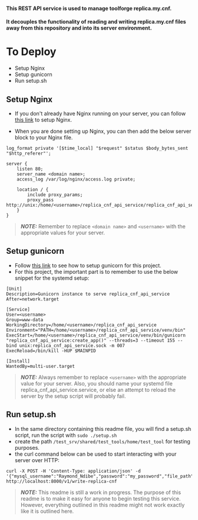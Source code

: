 <!-- SPDX-License-Identifier: Apache-2.0 -->
#### This REST API service is used to manage toolforge replica.my.cnf.
#### It decouples the functionality of reading and writing replica.my.cnf files away from this repository and into its server environment.

# To Deploy
* Setup Nginx
* Setup gunicorn
* Run setup.sh

## Setup Nginx

* If you don't already have Nginx running on your server, you can follow [this link](https://www.digitalocean.com/community/tutorials/how-to-install-nginx-on-ubuntu-20-04) to setup Nginx.

* When you are done setting up Nginx, you can then add the below server block to your Nginx file.

```
log_format private '[$time_local] "$request" $status $body_bytes_sent "$http_referer"';

server {
    listen 80;
    server_name <domain name>;
    access_log /var/log/nginx/access.log private;

    location / {
        include proxy_params;
        proxy_pass http://unix:/home/<username>/replica_cnf_api_service/replica_cnf_api_service.sock;
    }
}
```
> **_NOTE:_** Remember to replace `<domain name>` and `<username>` with the appropriate values for your server.

## Setup gunicorn

* Follow [this link](https://www.digitalocean.com/community/tutorials/how-to-serve-flask-applications-with-gunicorn-and-nginx-on-ubuntu-20-04) to see how to setup gunicorn for this project.
* For this project, the important part is to remember to use the below snippet for the systemd setup:

```
[Unit]
Description=Gunicorn instance to serve replica_cnf_api_service
After=network.target

[Service]
User=<username>
Group=www-data
WorkingDirectory=/home/<username>/replica_cnf_api_service
Environment="PATH=/home/<username>/replica_cnf_api_service/venv/bin"
ExecStart=/home/<username>/replica_cnf_api_service/venv/bin/gunicorn "replica_cnf_api_service:create_app()" --threads=3 --timeout 155 --bind unix:replica_cnf_api_service.sock -m 007
ExecReload=/bin/kill -HUP $MAINPID

[Install]
WantedBy=multi-user.target
```

> **_NOTE:_** Always remember to replace `<username>` with the appropriate value for your server. Also, you should name your systemd file replica_cnf_api_service.service, or else an attempt to reload the server by the setup script will probably fail.

## Run setup.sh

* In the same directory containing this readme file, you will find a setup.sh script, run the script with `sudo ./setup.sh`
* create the path `/test_srv/shared/test_tools/home/test_tool` for testing purposes.
* the curl command below can be used to start interacting with your server over HTTP:
```
curl -X POST -H 'Content-Type: application/json' -d '{"mysql_username":"Raymond_Ndibe","password":"my_password","file_path":"/test_srv/shared/test_tools/home/test_tool/replica.my.cnf","uid":0}'  http://localhost:8000/v1/write-replica-cnf
```

> **_NOTE:_** This readme is still a work in progress. The purpose of this readme is to make it easy for anyone to begin testing this service. However, everything outlined in this readme might not work exactly like it is outlined here.


